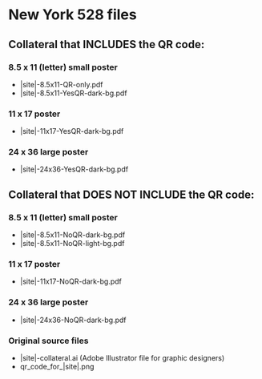 # New York 528 files

## Collateral that INCLUDES the QR code:

### 8.5 x 11 (letter) small poster

- |site|-8.5x11-QR-only.pdf
- |site|-8.5x11-YesQR-dark-bg.pdf

### 11 x 17 poster

- |site|-11x17-YesQR-dark-bg.pdf

### 24 x 36 large poster

- |site|-24x36-YesQR-dark-bg.pdf


## Collateral that DOES NOT INCLUDE the QR code:

### 8.5 x 11 (letter) small poster

- |site|-8.5x11-NoQR-dark-bg.pdf
- |site|-8.5x11-NoQR-light-bg.pdf

### 11 x 17 poster

- |site|-11x17-NoQR-dark-bg.pdf

### 24 x 36 large poster

- |site|-24x36-NoQR-dark-bg.pdf

### Original source files

- |site|-collateral.ai (Adobe Illustrator file for graphic designers)
- qr_code_for_|site|.png
